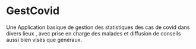 # GestCovid
Une Application basique de gestion des statistiques des cas de covid dans divers lieux , avec prise en charge des malades et diffusion de conseils aussi bien visés que généraux.
